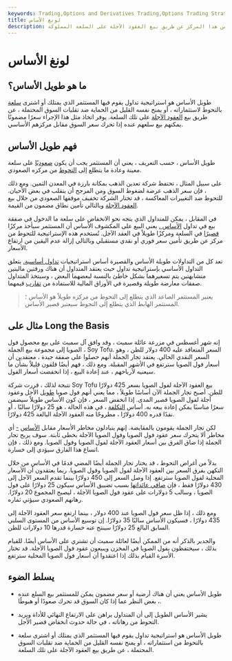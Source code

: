 ```yaml
---
keywords: Trading,Options and Derivatives Trading,Options Trading Strategy and Education,Options and Derivatives,Strategy and Education
title: لونغ الأساس
description: طويل الأساس هو ممارسة شراء سلعة ثم التحوط من هذا المركز عن طريق بيع العقود الآجلة على السلعة المملوكة.
---
```


# لونغ الأساس
## ما هو طويل الأساس؟

طويل الأساس هو استراتيجية تداول يقوم فيها المستثمر الذي يمتلك أو اشترى [سلعة](/commodity) بالتحوط لاستثماراته ، أو يمنح نفسه القليل من الحماية ضد تقلبات السوق المحتملة ، عن طريق بيع [العقود الآجلة](/futurescontract) على تلك السلعة. يوفر اتخاذ مثل هذا الإجراء سعرًا مضمونًا يمكنهم بيع سلعهم عنده إذا تحرك سعر السوق مقابل مركزهم الأساسي.

## فهم طويل الأساس

طويل الأساس ، حسب التعريف ، يعني أن المستثمر يجب أن يكون [صعوديًا](/bull) على سلعة معينة وعادة ما يتطلع إلى [التحوط](/hedge) من مركزه الصعودي.

على سبيل المثال ، تحتفظ شركة تعدين الذهب بمكانة بارزة في المعدن الثمين. ومع ذلك ، فإن سعر الذهب عرضة لضغوط السوق ومن المرجح أن يتقلب في بعض الأحيان. للتحوط ضد التغييرات المعاكسة ، قد تختار الشركة تخفيف موقفها الصعودي من خلال بيع [العقود الآجلة](/futures) وبالتالي تأمين نطاق مضمون من القيمة.

في المقابل ، يمكن للمتداول الذي يتجه نحو الانخفاض على سلعة ما الدخول في صفقة بيع في تداول [الأساس .](/shortthebasis) يعني البيع على المكشوف الأساس أن المستثمر سيأخذ مركزًا [قصيرًا](/short) في السلعة ومركزًا طويلاً في العقد الآجل. تُستخدم هذه الإستراتيجية للتحوط من مركز عن طريق تأمين سعر فوري أو نقدي مستقبلي وبالتالي إزالة عدم اليقين من ارتفاع الأسعار.

تعد كل من التداولات طويلة الأساس والقصيرة أساس استراتيجيات [تداول أساسية.](/basis-trading) يتعلق التداول الأساسي بإستراتيجية تداول حيث يعتقد المتداول أن هناك ورقتين ماليتين متشابهتين يتم تسعيرهما بشكل خاطئ بالنسبة لبعضهما البعض ، وسيتخذ المتداول صفقات معارضة طويلة وقصيرة في الأوراق المالية للاستفادة من [تقارب](/convergence) قيمهما.

> يعتبر المستثمر الصاعد الذي يتطلع إلى التحوط من مركزه طويلاً هو الأساس ؛ المستثمر الهابط الذي يتطلع إلى التحوط سيعتبر قصير الأساس.

>

## مثال على Long the Basis

إنه شهر أغسطس في مزرعة عائلة سميث ، وقد وافق آل سميث على بيع محصول فول الصويا إلى مجموعة بيع الجملة ، Soy Tofu. السعر المتعاقد عليه 400 دولار للطن ، وهو السعر النقدي الحالي. يعتقد تجار الجملة أنهم حصلوا على صفقة جيدة ، معتقدين أن أسعار فول الصويا سترتفع في الأشهر المقبلة. ومع ذلك ، فهم أيضًا قلقون قليلاً بشأن ما سيعنيه لأرباحهم ، عند إعادة البيع ، إذا انخفضت أسعار الفول.

نتيجة لذلك ، قررت شركة Soy Tofu بيع العقود الآجلة لفول الصويا بسعر 425 دولارًا للطن. أصبح تجار الجملة الآن أساسًا طويلاً ، مما يعني أنهم فول صويا [طويل](/long) الأجل وعقود آجلة لفول الصويا قصير المدى. إذا انخفض السعر ، فإن كون الأساس طويلاً سيضمن سعرًا مناسبًا يمكن إعادة بيعه به. أساس [التكلفة](/costbasis) ، في هذه الحالة ، هو 25 دولارًا سالبًا ، أو نقدًا قدره 400 دولارًا ، مطروحًا منه العقود الآجلة البالغة 425 دولارًا.

لكن تجار الجملة يقومون بالمقايضة. إنهم يتبادلون مخاطر الأسعار مقابل [الأساس](/basisrisk) [-](/basisrisk) أي مخاطر ألا يتحرك سعر عقود فول الصويا وفول الصويا الآجلة بخطى ثابتة. سوف يربح تجار الجملة إذا ضاق الفرق بين أسعار العقود الآجلة لفول الصويا وفول الصويا. ومع ذلك ، فإن اتساع هذا الفارق سيؤدي إلى خسارة.

بدلاً من أغراض التحوط ، قد يختار تجار الجملة أيضًا المضي قدمًا في الأساس من خلال التكهن بفرق السعر بين العقود الآجلة لفول الصويا وفول الصويا. ربما يعتقدون أن الأسعار المحلية لفول الصويا سترتفع. إذا وصل السعر إلى 450 دولارًا بينما تقدم السعر الآجل إلى 430 دولارًا فقط ، فإن [صافي عائداتها](/netproceeds) بسبب تضييق الأساس سيكون 25 دولارًا على فول الصويا ، وسالب 5 دولارات على عقود فول الصويا الآجلة ، ليصبح المجموع 20 دولارًا. رهانهم الصعودي سيؤتي ثماره.

ومع ذلك ، إذا ظل سعر فول الصويا عند 400 دولار ، بينما ارتفع سعر العقود الآجلة إلى 435 دولارًا ، فسيكون الأساس سالبًا 35 دولارًا. إن توسيع الأساس من المستوى السلبي السابق البالغ 25 دولارًا سينتج عنه خسارة قدرها 10 دولارات للطن.

والجدير بالذكر أنه من الممكن أيضًا لعائلة سميث أن تشتري على الأساس أيضًا. للقيام بذلك ، سيحتفظون بفول الصويا في المخزن ويبيعون عقود فول الصويا الآجلة. قد تختار الأسرة القيام بذلك إذا اعتقدوا أن أسعار فول الصويا المحلية سترتفع.

## يسلط الضوء

- طويل الأساس يعني أن هناك أرضية أو سعر مضمون يمكن للمستثمر بيع السلع عنده ، بغض النظر عما إذا كان السوق قد تحرك صعودًا أو هبوطًا.

- يشير الأساس الطويل إلى أن المتداول يراهن على الارتفاع النهائي للأداة ويريد التحوط من رهاناته ، في حالة حدوث انخفاض قصير الأجل.

- طويل الأساس هو استراتيجية تداول يقوم فيها المستثمر الذي يمتلك أو اشترى سلعة بالتحوط من استثماراته ، أو يمنح نفسه القليل من الحماية ضد تقلبات السوق المحتملة ، عن طريق بيع العقود الآجلة على تلك السلعة.

